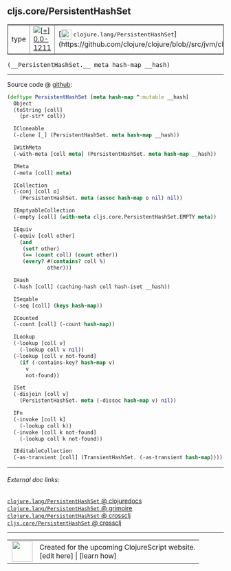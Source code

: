 ## cljs.core/PersistentHashSet



 <table border="1">
<tr>
<td>type</td>
<td><a href="https://github.com/cljsinfo/cljs-api-docs/tree/0.0-1211"><img valign="middle" alt="[+] 0.0-1211" title="Added in 0.0-1211" src="https://img.shields.io/badge/+-0.0--1211-lightgrey.svg"></a> </td>
<td>
[<img height="24px" valign="middle" src="http://i.imgur.com/1GjPKvB.png"> <samp>clojure.lang/PersistentHashSet</samp>](https://github.com/clojure/clojure/blob//src/jvm/clojure/lang/PersistentHashSet.java)
</td>
</tr>
</table>


 <samp>
(__PersistentHashSet.__ meta hash-map __hash)<br>
</samp>

---







Source code @ [github](https://github.com/clojure/clojurescript/blob/r2202/src/cljs/cljs/core.cljs#L6186-L6243):

```clj
(deftype PersistentHashSet [meta hash-map ^:mutable __hash]
  Object
  (toString [coll]
    (pr-str* coll))

  ICloneable
  (-clone [_] (PersistentHashSet. meta hash-map __hash))

  IWithMeta
  (-with-meta [coll meta] (PersistentHashSet. meta hash-map __hash))

  IMeta
  (-meta [coll] meta)

  ICollection
  (-conj [coll o]
    (PersistentHashSet. meta (assoc hash-map o nil) nil))

  IEmptyableCollection
  (-empty [coll] (with-meta cljs.core.PersistentHashSet.EMPTY meta))

  IEquiv
  (-equiv [coll other]
    (and
     (set? other)
     (== (count coll) (count other))
     (every? #(contains? coll %)
             other)))

  IHash
  (-hash [coll] (caching-hash coll hash-iset __hash))

  ISeqable
  (-seq [coll] (keys hash-map))

  ICounted
  (-count [coll] (-count hash-map))

  ILookup
  (-lookup [coll v]
    (-lookup coll v nil))
  (-lookup [coll v not-found]
    (if (-contains-key? hash-map v)
      v
      not-found))

  ISet
  (-disjoin [coll v]
    (PersistentHashSet. meta (-dissoc hash-map v) nil))

  IFn
  (-invoke [coll k]
    (-lookup coll k))
  (-invoke [coll k not-found]
    (-lookup coll k not-found))

  IEditableCollection
  (-as-transient [coll] (TransientHashSet. (-as-transient hash-map))))
```

<!--
Repo - tag - source tree - lines:

 <pre>
clojurescript @ r2202
└── src
    └── cljs
        └── cljs
            └── <ins>[core.cljs:6186-6243](https://github.com/clojure/clojurescript/blob/r2202/src/cljs/cljs/core.cljs#L6186-L6243)</ins>
</pre>

-->

---



###### External doc links:

[`clojure.lang/PersistentHashSet` @ clojuredocs](http://clojuredocs.org/clojure.lang/PersistentHashSet)<br>
[`clojure.lang/PersistentHashSet` @ grimoire](http://conj.io/store/v1/org.clojure/clojure/1.7.0-beta3/clj/clojure.lang/PersistentHashSet/)<br>
[`clojure.lang/PersistentHashSet` @ crossclj](http://crossclj.info/fun/clojure.lang/PersistentHashSet.html)<br>
[`cljs.core/PersistentHashSet` @ crossclj](http://crossclj.info/fun/cljs.core.cljs/PersistentHashSet.html)<br>

---

 <table>
<tr><td>
<img valign="middle" align="right" width="48px" src="http://i.imgur.com/Hi20huC.png">
</td><td>
Created for the upcoming ClojureScript website.<br>
[edit here] | [learn how]
</td></tr></table>

[edit here]:https://github.com/cljsinfo/cljs-api-docs/blob/master/cljsdoc/cljs.core/PersistentHashSet.cljsdoc
[learn how]:https://github.com/cljsinfo/cljs-api-docs/wiki/cljsdoc-files

<!--

This information was too distracting to show to readers, but I'll leave it
commented here since it is helpful to:

- pretty-print the data used to generate this document
- and show how to retrieve that data



The API data for this symbol:

```clj
{:ns "cljs.core",
 :name "PersistentHashSet",
 :signature ["[meta hash-map __hash]"],
 :history [["+" "0.0-1211"]],
 :type "type",
 :full-name-encode "cljs.core/PersistentHashSet",
 :source {:code "(deftype PersistentHashSet [meta hash-map ^:mutable __hash]\n  Object\n  (toString [coll]\n    (pr-str* coll))\n\n  ICloneable\n  (-clone [_] (PersistentHashSet. meta hash-map __hash))\n\n  IWithMeta\n  (-with-meta [coll meta] (PersistentHashSet. meta hash-map __hash))\n\n  IMeta\n  (-meta [coll] meta)\n\n  ICollection\n  (-conj [coll o]\n    (PersistentHashSet. meta (assoc hash-map o nil) nil))\n\n  IEmptyableCollection\n  (-empty [coll] (with-meta cljs.core.PersistentHashSet.EMPTY meta))\n\n  IEquiv\n  (-equiv [coll other]\n    (and\n     (set? other)\n     (== (count coll) (count other))\n     (every? #(contains? coll %)\n             other)))\n\n  IHash\n  (-hash [coll] (caching-hash coll hash-iset __hash))\n\n  ISeqable\n  (-seq [coll] (keys hash-map))\n\n  ICounted\n  (-count [coll] (-count hash-map))\n\n  ILookup\n  (-lookup [coll v]\n    (-lookup coll v nil))\n  (-lookup [coll v not-found]\n    (if (-contains-key? hash-map v)\n      v\n      not-found))\n\n  ISet\n  (-disjoin [coll v]\n    (PersistentHashSet. meta (-dissoc hash-map v) nil))\n\n  IFn\n  (-invoke [coll k]\n    (-lookup coll k))\n  (-invoke [coll k not-found]\n    (-lookup coll k not-found))\n\n  IEditableCollection\n  (-as-transient [coll] (TransientHashSet. (-as-transient hash-map))))",
          :title "Source code",
          :repo "clojurescript",
          :tag "r2202",
          :filename "src/cljs/cljs/core.cljs",
          :lines [6186 6243]},
 :full-name "cljs.core/PersistentHashSet",
 :clj-symbol "clojure.lang/PersistentHashSet"}

```

Retrieve the API data for this symbol:

```clj
;; from Clojure REPL
(require '[clojure.edn :as edn])
(-> (slurp "https://raw.githubusercontent.com/cljsinfo/cljs-api-docs/catalog/cljs-api.edn")
    (edn/read-string)
    (get-in [:symbols "cljs.core/PersistentHashSet"]))
```

-->
